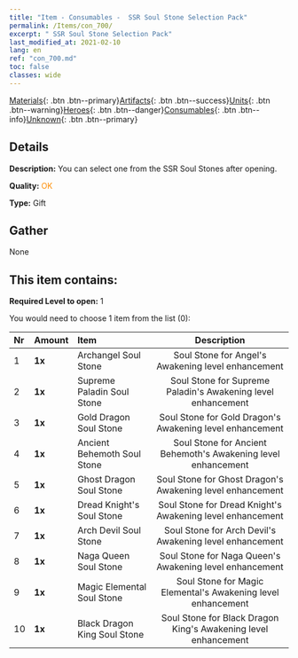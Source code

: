 ```yaml
---
title: "Item - Consumables -  SSR Soul Stone Selection Pack"
permalink: /Items/con_700/
excerpt: " SSR Soul Stone Selection Pack"
last_modified_at: 2021-02-10
lang: en
ref: "con_700.md"
toc: false
classes: wide
---
```

 [Materials](/Items/){: .btn .btn--primary}[Artifacts](/Items/Artifacts/){: .btn .btn--success}[Units](/Items/Units/){: .btn .btn--warning}[Heroes](/Items/Heroes/){: .btn .btn--danger}[Consumables](/Items/Consumables/){: .btn .btn--info}[Unknown](/Items/Unknown/){: .btn .btn--primary}

## Details
 **Description:** You can select one from the SSR Soul Stones after opening.

 **Quality:** <span style="color: #FF8C00">OK</span>

 **Type:** Gift

## Gather

  None

## This item contains:

 **Required Level to open:** 1

 You would need to choose 1 item from the list (0):

  | Nr | Amount |     Item    | Description |
  |:---|:-------|:------------|:-----------:|
  | 1 |  **1x** | Archangel Soul Stone | Soul Stone for Angel's Awakening level enhancement  | 
  | 2 |  **1x** | Supreme Paladin Soul Stone | Soul Stone for Supreme Paladin's Awakening level enhancement  | 
  | 3 |  **1x** | Gold Dragon Soul Stone | Soul Stone for Gold Dragon's Awakening level enhancement  | 
  | 4 |  **1x** | Ancient Behemoth Soul Stone | Soul Stone for Ancient Behemoth's Awakening level enhancement  | 
  | 5 |  **1x** | Ghost Dragon Soul Stone | Soul Stone for Ghost Dragon's Awakening level enhancement  | 
  | 6 |  **1x** | Dread Knight's Soul Stone | Soul Stone for Dread Knight's Awakening level enhancement  | 
  | 7 |  **1x** | Arch Devil Soul Stone | Soul Stone for Arch Devil's Awakening level enhancement  | 
  | 8 |  **1x** | Naga Queen Soul Stone | Soul Stone for Naga Queen's Awakening level enhancement  | 
  | 9 |  **1x** | Magic Elemental Soul Stone | Soul Stone for Magic Elemental's Awakening level enhancement  | 
  | 10 |  **1x** | Black Dragon King Soul Stone | Soul Stone for Black Dragon King's Awakening level enhancement  | 
